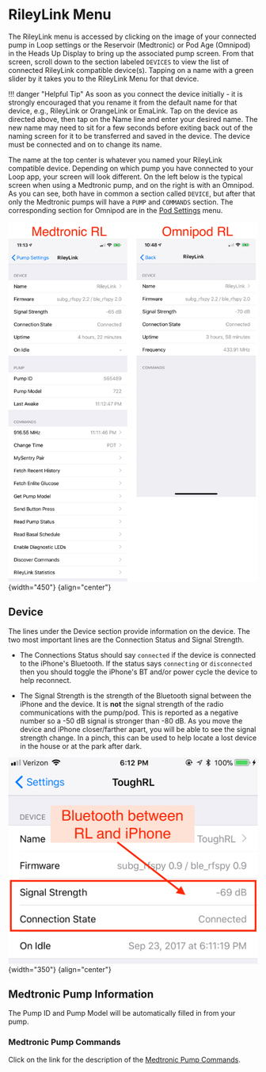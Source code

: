 # RileyLink Menu

The RileyLink menu is accessed by clicking on the image of your connected pump in Loop settings or the Reservoir (Medtronic) or Pod Age (Omnipod) in the Heads Up Display to bring up the associated pump screen. From that screen, scroll down to the section labeled `DEVICES` to view the list of connected RileyLink compatible device(s). Tapping on a name with a green slider by it takes you to the RileyLink Menu for that device.

!!! danger "Helpful Tip"
    As soon as you connect the device initially - it is strongly encouraged that you rename it from the default name for that device, e.g., RileyLink or OrangeLink or EmaLink. Tap on the device as directed above, then tap on the Name line and enter your desired name. The new name may need to sit for a few seconds before exiting back out of the naming screen for it to be transferred and saved in the device. The device must be connected and on to change its name.

The name at the top center is whatever you named your RileyLink compatible device. Depending on which pump you have connected to your Loop app, your screen will look different. On the left below is the typical screen when using a Medtronic pump, and on the right is with an Omnipod. As you can see, both have in common a section called `DEVICE`, but after that only the Medtronic pumps will have a `PUMP` and `COMMANDS` section. The corresponding section for Omnipod are in the [Pod Settings](pump-commands.md#omnipod-commands) menu.

![img/rl-comp.png](img/rl-comp.png){width="450"}
{align="center"}

## Device

The lines under the Device section provide information on the device. The two most important lines are the Connection Status and Signal Strength.

* The Connections Status should say `connected` if the device is connected to the iPhone's Bluetooth. If the status says `connecting` or `disconnected` then you should toggle the iPhone's BT and/or power cycle the device to help reconnect.

* The Signal Strength is the strength of the Bluetooth signal between the iPhone and the device.  It is **not** the signal strength of the radio communications with the pump/pod.  This is reported as a negative number so a -50&nbsp;dB signal is stronger than -80&nbsp;dB. As you move the device and iPhone closer/farther apart, you will be able to see the signal strength change. In a pinch, this can be used to help locate a lost device in the house or at the park after dark.

![img/RL_bt.jpg](img/RL_bt.jpg){width="350"}
{align="center"}


## Medtronic Pump Information

The Pump ID and Pump Model will be automatically filled in from your pump.

### Medtronic Pump Commands

Click on the link for the description of the [Medtronic Pump Commands](pump-commands.md#medtronic-commands).
